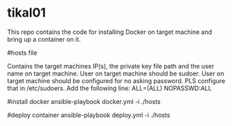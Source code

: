 # tikal01

This repo contains the code for installing Docker on target machine and bring up a container on it. 

#hosts file

Contains the target machines IP(s), the private key file path and the user name on target machine. 
User on target machine should be sudoer. 
User on target machine should be configured for no asking password. PLS configure that in /etc/sudoers. Add the following line:
<user name> ALL=(ALL) NOPASSWD:ALL
  
#install docker 
ansible-playbook docker.yml -i ./hosts 

#deploy container
ansible-playbook deploy.yml -i ./hosts 

